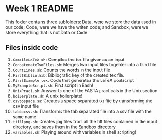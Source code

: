# Week 1 README

This folder contains three subfolders: Data, were we store the data used in our code;
Code, were we have the writen code; and Sandbox, were we store everything that is not
Data or Code.

## Files inside code

1. `CompileLaTeX.sh`: Compiles the tex file given as an input
2. `ConcatenateTwoFiles.sh`: Merges two input files togehter into a third file
3. `CountLines.sh`: Counts the words in the input file 
4. `FirstBiblio.bib`: Bibliografic key of the created tex file.
5. `FirstExample.tex`: Code that generates the LaTeX postscript
6. `MyExampleScript.sh`: First script in Bash!
7. `UnixPrac1.sh`: Answer to one of the FASTA practicals in the Unix section
8. `boilerplate.sh`: A unix boilerplate!
9. `csvtospace.sh`: Creates a space separated txt file by transforming the csv input file 
10. `tabtocsv.sh`: Transforms the tab separated file into a csv file with the same name
11. `tiff1png.sh`: Creates jpg files from all the tiff files contained in the input
		 directory, and saves them in the Sandbox directory
12. `variables.sh`: Playing around with variables in shell scripting!

